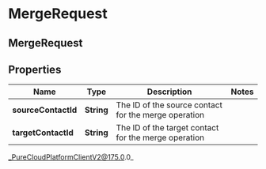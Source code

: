 # MergeRequest

## MergeRequest

## Properties

|Name | Type | Description | Notes|
|------------ | ------------- | ------------- | -------------|
| **sourceContactId** | **String** | The ID of the source contact for the merge operation | |
| **targetContactId** | **String** | The ID of the target contact for the merge operation | |



_PureCloudPlatformClientV2@175.0.0_
